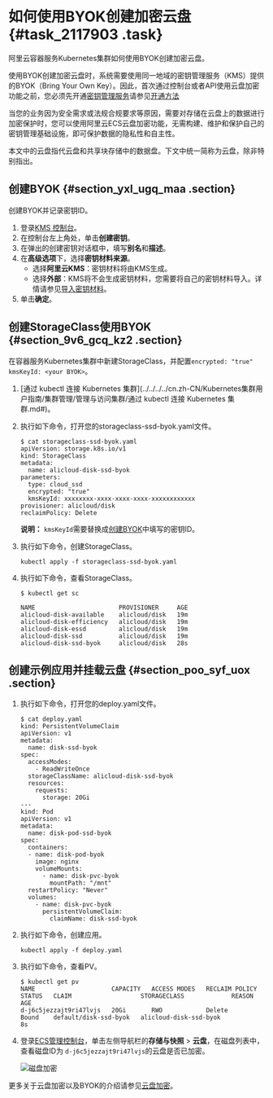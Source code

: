 # 如何使用BYOK创建加密云盘 {#task_2117903 .task}

阿里云容器服务Kubernetes集群如何使用BYOK创建加密云盘。

使用BYOK创建加密云盘时，系统需要使用同一地域的密钥管理服务（KMS）提供的BYOK（Bring Your Own Key）。因此，首次通过控制台或者API使用云盘加密功能之前，您必须先开通[密钥管理服务](https://kms.console.aliyun.com/)请参见[开通方法](../../../../cn.zh-CN/产品定价/开通方法.md#)

当您的业务因为安全需求或法规合规要求等原因，需要对存储在云盘上的数据进行加密保护时，您可以使用阿里云ECS云盘加密功能，无需构建、维护和保护自己的密钥管理基础设施，即可保护数据的隐私性和自主性。

本文中的云盘指代云盘和共享块存储中的数据盘。下文中统一简称为云盘，除非特别指出。

## 创建BYOK {#section_yxl_ugq_maa .section}

创建BYOK并记录密钥ID。

1.  登录[KMS 控制台](https://kms.console.aliyun.com)。
2.  在控制台左上角处，单击**创建密钥**。
3.  在弹出的创建密钥对话框中，填写**别名**和**描述**。
4.  在**高级选项**下，选择**密钥材料来源**。 
    -   选择**阿里云KMS**：密钥材料将由KMS生成。
    -   选择**外部**：KMS将不会生成密钥材料，您需要将自己的密钥材料导入。详情请参见[导入密钥材料](../../../../cn.zh-CN/用户指南/导入密钥材料.md#)。
5.  单击**确定**。

## 创建StorageClass使用BYOK {#section_9v6_gcq_kz2 .section}

在容器服务Kubernetes集群中新建StorageClass，并配置`encrypted: "true" kmsKeyId: <your BYOK>`。

1.  [通过 kubectl 连接 Kubernetes 集群](../../../../cn.zh-CN/Kubernetes集群用户指南/集群管理/管理与访问集群/通过 kubectl 连接 Kubernetes 集群.md#)。
2.  执行如下命令，打开您的storageclass-ssd-byok.yaml文件。 

    ``` {#codeblock_wqm_x4v_f9q}
    $ cat storageclass-ssd-byok.yaml
    apiVersion: storage.k8s.io/v1
    kind: StorageClass
    metadata:
      name: alicloud-disk-ssd-byok
    parameters:
      type: cloud_ssd
      encrypted: "true"
      kmsKeyId: xxxxxxxx-xxxx-xxxx-xxxx-xxxxxxxxxxxx
    provisioner: alicloud/disk
    reclaimPolicy: Delete
    ```

    **说明：** `kmsKeyId`需要替换成[创建BYOK](#section_yxl_ugq_maa)中填写的密钥ID。

3.  执行如下命令，创建StorageClass。 

    ``` {#codeblock_m43_u7k_jw7}
    kubectl apply -f storageclass-ssd-byok.yaml
    ```

4.  执行如下命令，查看StorageClass。 

    ``` {#codeblock_a6h_uhd_4fx}
    $ kubectl get sc
    
    NAME                       PROVISIONER     AGE
    alicloud-disk-available    alicloud/disk   19m
    alicloud-disk-efficiency   alicloud/disk   19m
    alicloud-disk-essd         alicloud/disk   19m
    alicloud-disk-ssd          alicloud/disk   19m
    alicloud-disk-ssd-byok     alicloud/disk   28s
    ```


## 创建示例应用并挂载云盘 {#section_poo_syf_uox .section}

1.  执行如下命令，打开您的deploy.yaml文件。 

    ``` {#codeblock_ksw_ibd_oiu}
    $ cat deploy.yaml
    kind: PersistentVolumeClaim
    apiVersion: v1
    metadata:
      name: disk-ssd-byok
    spec:
      accessModes:
        - ReadWriteOnce
      storageClassName: alicloud-disk-ssd-byok
      resources:
        requests:
          storage: 20Gi
    ---
    kind: Pod
    apiVersion: v1
    metadata:
      name: disk-pod-ssd-byok
    spec:
      containers:
      - name: disk-pod-byok
        image: nginx
        volumeMounts:
          - name: disk-pvc-byok
            mountPath: "/mnt"
      restartPolicy: "Never"
      volumes:
        - name: disk-pvc-byok
          persistentVolumeClaim:
            claimName: disk-ssd-byok
    ```

2.  执行如下命令，创建应用。 

    ``` {#codeblock_ssh_opx_xoa}
    kubectl apply -f deploy.yaml
    ```

3.  执行如下命令，查看PV。 

    ``` {#codeblock_z2a_e1w_jfe}
    $ kubectl get pv
    NAME                     CAPACITY   ACCESS MODES   RECLAIM POLICY   STATUS   CLAIM                   STORAGECLASS             REASON   AGE
    d-j6c5jezzajt9ri47lvjs   20Gi       RWO            Delete           Bound    default/disk-ssd-byok   alicloud-disk-ssd-byok            8s
    ```

4.  登录[ECS管理控制台](https://ecs.console.aliyun.com)，单击左侧导航栏的**存储与快照** \> **云盘**，在磁盘列表中， 查看磁盘ID为 `d-j6c5jezzajt9ri47lvjs`的云盘是否已加密。 

    ![磁盘加密](http://static-aliyun-doc.oss-cn-hangzhou.aliyuncs.com/assets/img/1680593/156818248759816_zh-CN.png)


更多关于云盘加密以及BYOK的介绍请参见[云盘加密](../../../../cn.zh-CN/块存储/云盘/ECS云盘加密.md#)。

